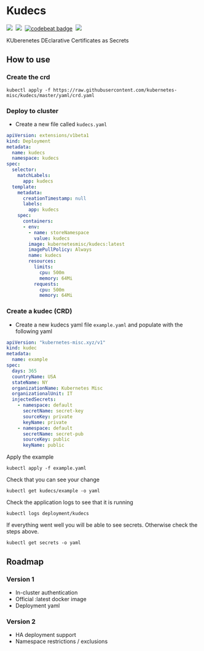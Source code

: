 # Kudecs
<img src="https://img.shields.io/badge/Version-v0.2.0-f5bc42">&nbsp;
<a href="https://goreportcard.com/report/github.com/kubernetes-misc/kudecs"><img src="https://goreportcard.com/badge/github.com/kubernetes-misc/kudecs"></a>&nbsp;
<a href="https://codebeat.co/projects/github-com-kubernetes-misc-kudecs-master"><img alt="codebeat badge" src="https://codebeat.co/badges/482ac388-fd64-4e9a-9dcd-f4b280889ad4" /></a>&nbsp;
<a href="https://codeclimate.com/github/kubernetes-misc/kudecs/maintainability"><img src="https://api.codeclimate.com/v1/badges/5930e15ac6ea7c033eb6/maintainability" /></a>


KUberenetes DEclarative Certificates as Secrets<br />

## How to use

### Create the crd
```shell script
kubectl apply -f https://raw.githubusercontent.com/kubernetes-misc/kudecs/master/yaml/crd.yaml
```

### Deploy to cluster
- Create a new file called `kudecs.yaml`
```yaml
apiVersion: extensions/v1beta1
kind: Deployment
metadata:
  name: kudecs
  namespace: kudecs
spec:
  selector:
    matchLabels:
      app: kudecs
  template:
    metadata:
      creationTimestamp: null
      labels:
        app: kudecs
    spec:
      containers:
      - env:
        - name: storeNamespace
          value: kudecs
        image: kubernetesmisc/kudecs:latest
        imagePullPolicy: Always
        name: kudecs
        resources:
          limits:
            cpu: 500m
            memory: 64Mi
          requests:
            cpu: 500m
            memory: 64Mi
```


### Create a kudec (CRD)

- Create a new kudecs yaml file `example.yaml` and populate with the following yaml
```yaml
apiVersion: "kubernetes-misc.xyz/v1"
kind: kudec
metadata:
  name: example
spec:
  days: 365
  countryName: USA
  stateName: NY
  organizationName: Kubernetes Misc
  organizationalUnit: IT
  injectedSecrets:
    - namespace: default
      secretName: secret-key
      sourceKey: private
      keyName: private
    - namespace: default
      secretName: secret-pub
      sourceKey: public
      keyName: public
```

Apply the example
```shell script
kubectl apply -f example.yaml
```

Check that you can see your change
```shell script
kubectl get kudecs/example -o yaml
```

Check the application logs to see that it is running
```shell script
kubectl logs deployment/kudecs
```

If everything went well you will be able to see secrets. Otherwise check the steps above.
```shell script
kubectl get secrets -o yaml
```


## Roadmap

### Version 1
- In-cluster authentication
- Official :latest docker image
- Deployment yaml

### Version 2
- HA deployment support
- Namespace restrictions / exclusions




